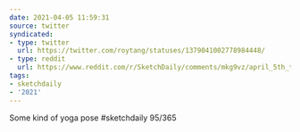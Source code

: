 ```yaml
---
date: 2021-04-05 11:59:31
source: twitter
syndicated:
- type: twitter
  url: https://twitter.com/roytang/statuses/1379041002778984448/
- type: reddit
  url: https://www.reddit.com/r/SketchDaily/comments/mkg9vz/april_5th_the_sensitive_plant/gtg0s1l/
tags:
- sketchdaily
- '2021'
---
```


Some kind of yoga pose #sketchdaily 95/365